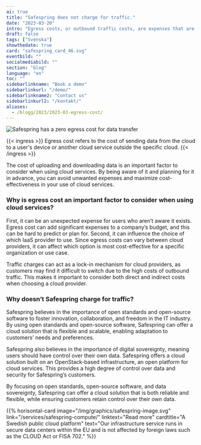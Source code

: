 ```yaml
---
ai: true
title: "Safespring does not charge for traffic."
date: "2023-03-20"
intro: "Egress costs, or outbound traffic costs, are expenses that are often overlooked when using Infrastructure as a Service but are a common lock-in mechanism."
draft: false
tags: ["Svenska"]
showthedate: true
card: "safespring_card_46.svg"
eventbild: ""
socialmediabild: ""
section: "blog"
language: "en"
toc: ""
sidebarlinkname: "Book a demo"
sidebarlinkurl: "/demo/"
sidebarlinkname2: "Contact us"
sidebarlinkurl2: "/kontakt/"
aliases:
  - /blogg/2023/2023-03-egress-cost/
---
```

![Safespring has a zero egress cost for data transfer](/img/blogg/safespring-zero-egress-cost.svg)

{{< ingress >}}
Egress cost refers to the cost of sending data from the cloud to a user's device or another cloud service outside the specific cloud.
{{< /ingress >}}

The cost of uploading and downloading data is an important factor to consider when using cloud services. By being aware of it and planning for it in advance, you can avoid unwanted expenses and maximize cost-effectiveness in your use of cloud services.

### Why is egress cost an important factor to consider when using cloud services?

First, it can be an unexpected expense for users who aren’t aware it exists. Egress cost can add significant expenses to a company’s budget, and this can be hard to predict or plan for. Second, it can influence the choice of which IaaS provider to use. Since egress costs can vary between cloud providers, it can affect which option is most cost-effective for a specific organization or use case.

Traffic charges can act as a lock-in mechanism for cloud providers, as customers may find it difficult to switch due to the high costs of outbound traffic. This makes it important to consider both direct and indirect costs when choosing a cloud provider.

### Why doesn’t Safespring charge for traffic?

Safespring believes in the importance of open standards and open-source software to foster innovation, collaboration, and freedom in the IT industry. By using open standards and open-source software, Safespring can offer a cloud solution that is flexible and scalable, enabling adaptation to customers’ needs and preferences.

Safespring also believes in the importance of digital sovereignty, meaning users should have control over their own data. Safespring offers a cloud solution built on an OpenStack-based infrastructure, an open platform for cloud services. This provides a high degree of control over data and security for Safespring’s customers.

By focusing on open standards, open-source software, and data sovereignty, Safespring can offer a cloud solution that is both reliable and flexible, while ensuring customers retain control over their own data.

{{% horisontal-card image="/img/graphics/safespring-image.svg" link="/services/safespring-compute/" linktext="Read more" cardtitle="A Swedish public cloud platform" text="Our infrastructure service runs in secure data centers within the EU and is not affected by foreign laws such as the CLOUD Act or FISA 702." %}}